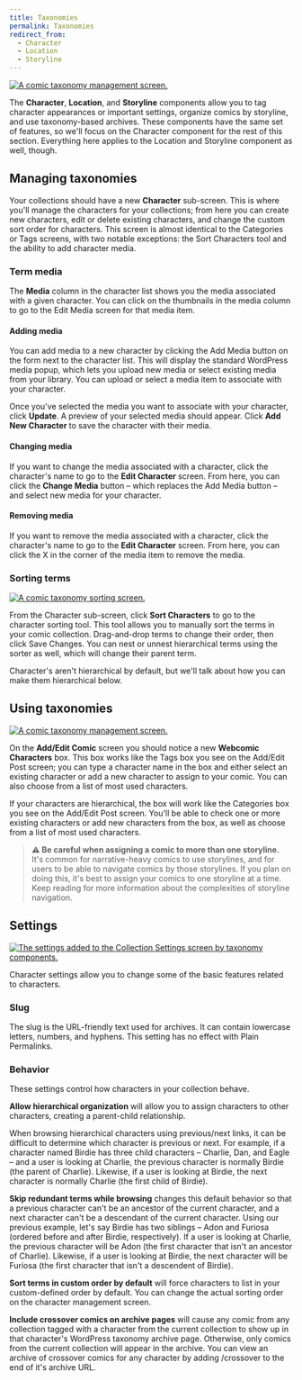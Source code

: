 ```yaml
---
title: Taxonomies
permalink: Taxonomies
redirect_from:
  - Character
  - Location
  - Storyline
---
```


[![A comic taxonomy management screen.][img-1]][img-1]

The **Character**, **Location**, and **Storyline** components allow you to tag
character appearances or important settings, organize comics by storyline, and
use taxonomy-based archives. These components have the same set of features, so
we'll focus on the Character component for the rest of this section. Everything
here applies to the Location and Storyline component as well, though.

## Managing taxonomies

Your collections should have a new **Character** sub-screen. This is where
you'll manage the characters for your collections; from here you can create new
characters, edit or delete existing characters, and change the custom sort
order for characters. This screen is almost identical to the Categories or Tags
screens, with two notable exceptions: the Sort Characters tool and the ability
to add character media.

### Term media

The **Media** column in the character list shows you the media associated with
a given character. You can click on the thumbnails in the media column to go to
the Edit Media screen for that media item.

#### Adding media

You can add media to a new character by clicking the Add Media button on the
form next to the character list. This will display the standard WordPress media
popup, which lets you upload new media or select existing media from your
library. You can upload or select a media item to associate with your character.

Once you've selected the media you want to associate with your character, click
**Update**. A preview of your selected media should appear. Click **Add New
Character** to save the character with their media.

#### Changing media

If you want to change the media associated with a character, click the
character's name to go to the **Edit Character** screen. From here, you can
click the **Change Media** button – which replaces the Add Media button – and
select new media for your character.

#### Removing media

If you want to remove the media associated with a character, click the
character's name to go to the **Edit Character** screen. From here, you can
click the X in the corner of the media item to remove the media.

### Sorting terms

[![A comic taxonomy sorting screen.][img-2]][img-2]

From the Character sub-screen, click **Sort Characters** to go to the character
sorting tool. This tool allows you to manually sort the terms in your comic
collection. Drag-and-drop terms to change their order, then click Save Changes.
You can nest or unnest hierarchical terms using the sorter as well, which will
change their parent term.

Character's aren't hierarchical by default, but we'll talk about how you can
make them hierarchical below.

## Using taxonomies

[![A comic taxonomy management screen.][img-3]][img-3]

On the **Add/Edit Comic** screen you should notice a new **Webcomic Characters**
box. This box works like the Tags box you see on the Add/Edit Post screen; you
can type a character name in the box and either select an existing character or
add a new character to assign to your comic. You can also choose from a list of
most used characters.

If your characters are hierarchical, the box will work like the Categories box
you see on the Add/Edit Post screen. You'll be able to check one or more
existing characters or add new characters from the box, as well as choose from
a list of most used characters.

> **⚠ Be careful when assigning a comic to more than one storyline.** It's
> common for narrative-heavy comics to use storylines, and for users to be able
> to navigate comics by those storylines. If you plan on doing this, it's best
> to assign your comics to one storyline at a time. Keep reading for more
> information about the complexities of storyline navigation.

## Settings

[![The settings added to the Collection Settings screen by taxonomy
components.][img-4]][img-4]

Character settings allow you to change some of the basic features related to
characters.

### Slug

The slug is the URL-friendly text used for archives. It can contain lowercase
letters, numbers, and hyphens. This setting has no effect with Plain Permalinks.

### Behavior

These settings control how characters in your collection behave.

**Allow hierarchical organization** will allow you to assign characters to
other characters, creating a parent-child relationship.

When browsing hierarchical characters using previous/next links, it can be
difficult to determine which character is previous or next. For example, if a
character named Birdie has three child characters – Charlie, Dan, and Eagle –
and a user is looking at Charlie, the previous character is normally Birdie
(the parent of Charlie). Likewise, if a user is looking at Birdie, the next
character is normally Charlie (the first child of Birdie).

**Skip redundant terms while browsing** changes this default behavior so that a
previous character can't be an ancestor of the current character, and a next
character can't be a descendant of the current character. Using our previous
example, let's say Birdie has two siblings – Adon and Furiosa (ordered before
and after Birdie, respectively). If a user is looking at Charlie, the previous
character will be Adon (the first character that isn't an ancestor of Charlie).
Likewise, if a user is looking at Birdie, the next character will be Furiosa
(the first character that isn't a descendent of Birdie).

**Sort terms in custom order by default** will force characters to list in your
custom-defined order by default. You can change the actual sorting order on the
character management screen.

**Include crossover comics on archive pages** will cause any comic from any
collection tagged with a character from the current collection to show up in
that character's WordPress taxonomy archive page. Otherwise, only comics from
the current collection will appear in the archive. You can view an archive of
crossover comics for any character by adding /crossover to the end of it's
archive URL.

[img-1]: srv/Taxonomies.png
[img-2]: srv/Taxonomies-Sorting.png
[img-3]: srv/Taxonomies-Box.png
[img-4]: srv/Taxonomies-Settings.png
